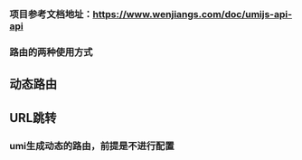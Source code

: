 ### 项目参考文档地址：https://www.wenjiangs.com/doc/umijs-api-api
### 路由的两种使用方式
 ## 动态路由
    
 ## URL跳转
### umi生成动态的路由，前提是不进行配置
